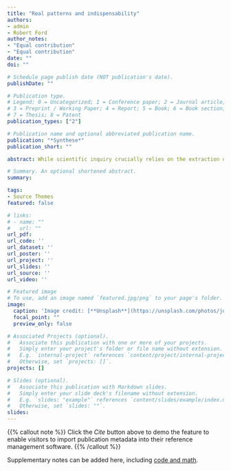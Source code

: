```yaml
---
title: "Real patterns and indispensability"
authors:
- admin
- Robert Ford
author_notes:
- "Equal contribution"
- "Equal contribution"
date: ""
doi: ""

# Schedule page publish date (NOT publication's date).
publishDate: ""

# Publication type.
# Legend: 0 = Uncategorized; 1 = Conference paper; 2 = Journal article;
# 3 = Preprint / Working Paper; 4 = Report; 5 = Book; 6 = Book section;
# 7 = Thesis; 8 = Patent
publication_types: ["2"]

# Publication name and optional abbreviated publication name.
publication: "*Synthese*"
publication_short: ""

abstract: While scientific inquiry crucially relies on the extraction of patterns from data, we still have a far from perfect understanding of the metaphysics of patterns\—and, in particular, of what makes a pattern real. In this paper we derive a criterion of real\-patternhood from the notion of conditional Kolmogorov complexity. The resulting account belongs to the philosophical tradition, initiated by Dennett \(J Philos 88(1)\:27\–51, 1991\), that links real\-patternhood to data compressibility, but is simpler and formally more perspicuous than other proposals previously defended in the literature. It also successfully enforces a non\-redundancy principle, suggested by Ladyman and Ross \(Every thing must go: metaphysics naturalized, Oxford University Press, Oxford, 2007\), that aims to exclude from real\-patternhood those patterns that can be ignored without loss of information about the target dataset, and which their own account fails to enforce

# Summary. An optional shortened abstract.
summary:

tags:
- Source Themes
featured: false

# links:
# - name: ""
#   url: ""
url_pdf:  
url_code: ''
url_dataset: ''
url_poster: ''
url_project: ''
url_slides: ''
url_source: ''
url_video: ''

# Featured image
# To use, add an image named `featured.jpg/png` to your page's folder. 
image:
  caption: 'Image credit: [**Unsplash**](https://unsplash.com/photos/jdD8gXaTZsc)'
  focal_point: ""
  preview_only: false

# Associated Projects (optional).
#   Associate this publication with one or more of your projects.
#   Simply enter your project's folder or file name without extension.
#   E.g. `internal-project` references `content/project/internal-project/index.md`.
#   Otherwise, set `projects: []`.
projects: []

# Slides (optional).
#   Associate this publication with Markdown slides.
#   Simply enter your slide deck's filename without extension.
#   E.g. `slides: "example"` references `content/slides/example/index.md`.
#   Otherwise, set `slides: ""`.
slides:
---
```


{{% callout note %}}
Click the *Cite* button above to demo the feature to enable visitors to import publication metadata into their reference management software.
{{% /callout %}}

Supplementary notes can be added here, including [code and math](https://sourcethemes.com/academic/docs/writing-markdown-latex/).
